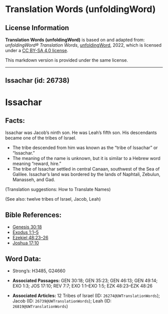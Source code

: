 # Translation Words (unfoldingWord)

## License Information

**Translation Words (unfoldingWord)** is based on and adapted from: _unfoldingWord® Translation Words_, [unfoldingWord](https://unfoldingword.org/utw), 2022, which is licensed under a [CC BY-SA 4.0 license](https://creativecommons.org/licenses/by-sa/4.0/legalcode.en).

This markdown version is provided under the same license.



--------------------------------

## Issachar (id: 26738)

Issachar
========

Facts:
------

Issachar was Jacob’s ninth son. He was Leah’s fifth son. His descendants became one of the tribes of Israel.

* The tribe descended from him was known as the “tribe of Issachar” or “Issachar.”
* The meaning of the name is unknown, but it is similar to a Hebrew word meaning “reward, hire.”
* The tribe of Issachar settled in central Canaan, southwest of the Sea of Galilee. Issachar’s land was bordered by the lands of Naphtali, Zebulun, Manasseh, and Gad.

(Translation suggestions: How to Translate Names)

(See also: twelve tribes of Israel, Jacob, Leah)

Bible References:
-----------------

* [Genesis 30:18](https://ref.ly/Gen30:18)
* [Exodus 1:1–5](https://ref.ly/Exod1:1-Exod1:5)
* [Ezekiel 48:23–26](https://ref.ly/Ezek48:23-Ezek48:26)
* [Joshua 17:10](https://ref.ly/Josh17:10)

Word Data:
----------

* Strong’s: H3485, G24660

* **Associated Passages:** GEN 30:18; GEN 35:23; GEN 46:13; GEN 49:14; EXO 1:3; JOS 17:10; REV 7:7; EXO 1:1–EXO 1:5; EZK 48:23–EZK 48:26
* **Associated Articles:** 12 Tribes of Israel (ID: `26274@UWTranslationWords`); Jacob (ID: `26739@UWTranslationWords`); Leah (ID: `26819@UWTranslationWords`)


